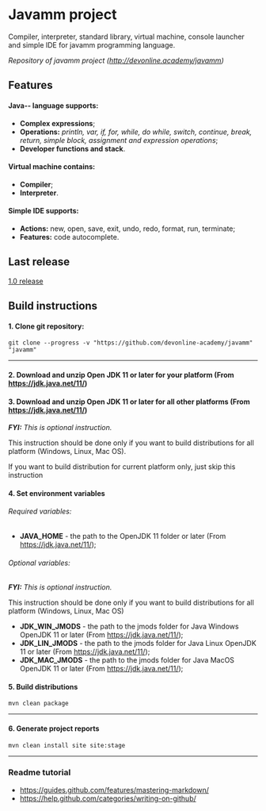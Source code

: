 # Javamm project

Compiler, interpreter, standard library, virtual machine, 
console launcher and simple IDE for javamm programming language.

*Repository of javamm project (http://devonline.academy/javamm)*

## Features

#### Java-- language supports:
- **Complex expressions**;
- **Operations:** *println, var, if, for, while, do while, switch, 
  continue, break, return, simple block, 
  assignment and expression operations*;
- **Developer functions and stack**.

#### Virtual machine contains:
- **Compiler**;
- **Interpreter**.

#### Simple IDE supports:
- **Actions:** new, open, save, exit, undo, redo, format, run, terminate;
- **Features:** code autocomplete.

## Last release

[1.0 release](https://github.com/devonline-academy/javamm/releases/tag/v1.0)

## Build instructions

#### 1. Clone git repository:

~~~~
git clone --progress -v "https://github.com/devonline-academy/javamm" "javamm"
~~~~
-----------------------

#### 2. Download and unzip Open JDK 11 or later for your platform (From https://jdk.java.net/11/)

#### 3. Download and unzip Open JDK 11 or later for all other platforms (From https://jdk.java.net/11/)
***FYI:** This is optional instruction.*

This instruction should be done only if you want to build distributions for all platform (Windows, Linux, Mac OS).

If you want to build distribution for current platform only, just skip this instruction

#### 4. Set environment variables

###### Required variables:
- **JAVA_HOME** - the path to the OpenJDK 11 folder or later (From https://jdk.java.net/11/);

###### Optional variables:

***FYI:** This is optional instruction.*

This instruction should be done only if you want to build distributions for all platform (Windows, Linux, Mac OS)

- **JDK_WIN_JMODS** - the path to the jmods folder for Java Windows OpenJDK 11 or later (From https://jdk.java.net/11/);
- **JDK_LIN_JMODS** - the path to the jmods folder for Java Linux OpenJDK 11 or later  (From https://jdk.java.net/11/);
- **JDK_MAC_JMODS** - the path to the jmods folder for Java MacOS OpenJDK 11 or later  (From https://jdk.java.net/11/);

#### 5. Build distributions

~~~~
mvn clean package
~~~~
-----------------------

#### 6. Generate project reports

~~~~
mvn clean install site site:stage
~~~~
-----------------------


### Readme tutorial

- https://guides.github.com/features/mastering-markdown/
- https://help.github.com/categories/writing-on-github/